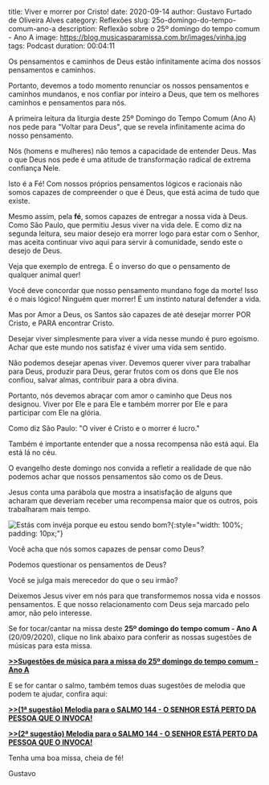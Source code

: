 ﻿title: Viver e morrer por Cristo!
date: 2020-09-14
author: Gustavo Furtado de Oliveira Alves
category: Reflexões
slug: 25o-domingo-do-tempo-comum-ano-a
description: Reflexão sobre o 25º domingo do tempo comum - Ano A
image: https://blog.musicasparamissa.com.br/images/vinha.jpg
tags: Podcast
duration: 00:04:11

Os pensamentos e caminhos de Deus estão infinitamente acima dos nossos pensamentos e caminhos.

Portanto, devemos a todo momento renunciar os nossos pensamentos e caminhos mundanos,
e nos confiar por inteiro a Deus, que tem os melhores caminhos e pensamentos para nós.

A primeira leitura da liturgia deste 25º Domingo do Tempo Comum (Ano A)
nos pede para "Voltar para Deus", que se revela infinitamente acima do nosso pensamento.

Nós (homens e mulheres) não temos a capacidade de entender Deus.
Mas o que Deus nos pede é uma atitude de transformação radical de extrema confiança Nele.

Isto é a Fé! Com nossos próprios pensamentos lógicos e racionais
não somos capazes de compreender o que é Deus, que está acima de tudo que existe.

Mesmo assim, pela **fé**, somos capazes de entregar a nossa vida à Deus.
Como São Paulo, que permitiu Jesus viver na vida dele. E como diz na segunda leitura,
seu maior desejo era morrer logo para estar com o Senhor, mas aceita continuar vivo aqui para servir à comunidade, sendo este o desejo de Deus.

Veja que exemplo de entrega. É o inverso do que o pensamento de qualquer animal quer!

Você deve concordar que nosso pensamento mundano foge da morte! Isso é o mais lógico!
Ninguém quer morrer! É um instinto natural defender a vida.

Mas por Amor a Deus, os Santos são capazes de até desejar morrer POR Cristo,
e PARA encontrar Cristo.

Desejar viver simplesmente para viver a vida nesse mundo é puro egoísmo.
Achar que este mundo nos satisfaz é viver uma vida sem sentido.

Não podemos desejar apenas viver. Devemos querer viver para trabalhar para Deus,
produzir para Deus, gerar frutos com os dons que Ele nos confiou, salvar almas,
contribuir para a obra divina.

Portanto, nós devemos abraçar com amor o caminho que Deus nos designou.
Viver por Ele e para Ele e também morrer por Ele e para participar com Ele na glória.

Como diz São Paulo: "O viver é Cristo e o morrer é lucro."

Também é importante entender que a nossa recompensa não está aqui. Ela está lá no céu.

O evangelho deste domingo nos convida a refletir a realidade de que não podemos
achar que nossos pensamentos são como os de Deus.

Jesus conta uma parábola que mostra a insatisfação de alguns que acharam
que deveriam receber uma recompensa maior que os outros, pois trabalharam mais tempo.

![Estás com invéja porque eu estou sendo bom?](/images/vinha.jpg){:style="width: 100%; padding: 10px;"}

Você acha que nós somos capazes de pensar como Deus?

Podemos questionar os pensamentos de Deus?

Você se julga mais merecedor do que o seu irmão?

Deixemos Jesus viver em nós para que transformemos nossa vida e nossos pensamentos.
E que nosso relacionamento com Deus seja marcado pelo amor, não pelo interesse.

Se for tocar/cantar na missa deste **25º domingo do tempo comum - Ano A** (20/09/2020),
clique no link abaixo para conferir as nossas sugestões de músicas para esta missa.

[**>>Sugestões de música para a missa do 25º domingo do tempo comum - Ano A**](http://musicasparamissa.com.br/sugestoes-para/25o-domingo-do-tempo-comum-ano-a)

E se for cantar o salmo, também temos duas sugestões de melodia que podem te ajudar, confira aqui:

[**>>(1ª sugestão) Melodia para o SALMO 144 - O SENHOR ESTÁ PERTO DA PESSOA QUE O INVOCA!**](http://musicasparamissa.com.br/musica/salmo-144-ano-a-2/)

[**>>(2ª sugestão) Melodia para o SALMO 144 - O SENHOR ESTÁ PERTO DA PESSOA QUE O INVOCA!**](https://musicasparamissa.com.br/musica/salmo-144-o-senhor-esta-perto/)

Tenha uma boa missa, cheia de fé!

Gustavo